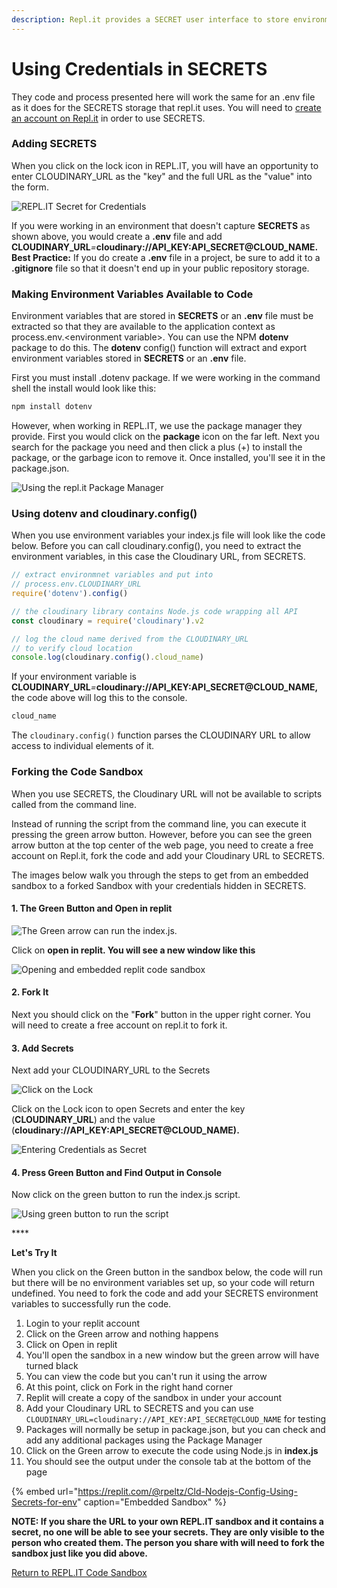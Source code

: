 ```yaml
---
description: Repl.it provides a SECRET user interface to store environment variables.
---
```


# Using Credentials in SECRETS

They code and process presented here will work the same for an .env file as it does for the SECRETS storage that repl.it uses.   You will need to [create an account on Repl.it](https://replit.com/signup?from=landing) in order to use SECRETS.

### Adding SECRETS 

When you click on the lock icon in REPL.IT, you will have an opportunity to enter CLOUDINARY\_URL as the "key" and the full URL as the "value" into the form. 

![REPL.IT Secret for Credentials](../../.gitbook/assets/secrets.jpg)

If you were working in an environment that doesn't capture **SECRETS** as shown above, you would create a **.env** file and add **CLOUDINARY\_URL**_=_**cloudinary://API\_KEY:API\_SECRET@CLOUD\_NAME.**   **Best Practice:** If you do create a **.env** file in a project, be sure to add it to a **.gitignore** file so that it doesn't end up in your public repository storage. 

### **Making Environment Variables Available to Code**

Environment variables that are stored in **SECRETS** or an **.env** file must be extracted so that they are available to the application context as process.env.&lt;environment variable&gt;.  You can use the NPM **dotenv** package to do this.  The **dotenv** config\(\) function will extract and export  environment variables stored in **SECRETS** or an **.env** file.

First you must install .dotenv package.  If we were working in the command shell the install would look like this:

```bash
npm install dotenv
```

However, when working in REPL.IT, we use the package manager they provide. First you would click on the **package** icon on the far left. Next you search for the package you need and then click a plus \(+\) to install the package, or the garbage icon to remove it.  Once installed, you'll see it in the package.json.

![Using the repl.it Package Manager](../../.gitbook/assets/install-packages.jpg)

### Using dotenv and cloudinary.config\(\)

When you use environment variables your index.js file will look like the code below.  Before you can call cloudinary.config\(\), you need to extract the environment variables, in this case the Cloudinary URL, from SECRETS.

```javascript
// extract environmnet variables and put into 
// process.env.CLOUDINARY_URL
require('dotenv').config()

// the cloudinary library contains Node.js code wrapping all API
const cloudinary = require('cloudinary').v2

// log the cloud name derived from the CLOUDINARY_URL 
// to verify cloud location
console.log(cloudinary.config().cloud_name)
```

If your environment variable is **CLOUDINARY\_URL**_=_**cloudinary://API\_KEY:API\_SECRET@CLOUD\_NAME,**  the code above will log this to the console. 

```javascript
cloud_name
```

The `cloudinary.config()` function parses the CLOUDINARY URL to allow access to individual elements of it.

### Forking the Code Sandbox

When you use SECRETS, the Cloudinary URL will not be available to scripts called from the command line.

Instead of running the script from the command line, you can execute it  pressing the green arrow button.  However, before you can see the green arrow button at the top center of the web page, you need to create a free account on Repl.it, fork the code and add your Cloudinary URL to SECRETS.  

The images below walk you through the steps to get from an embedded sandbox to a forked Sandbox with your credentials hidden in SECRETS.

#### 1. The Green Button and Open in replit

![The Green arrow can run the index.js.](../../.gitbook/assets/green-arrow.jpg)

Click on **open in replit.  You will see a new window like this**

![Opening and embedded replit code sandbox](../../.gitbook/assets/2021-09-10_17-11-29.png)

#### 2. Fork It

Next you should click on the "**Fork**" button in the upper right corner.  You will need to create a free account on repl.it to fork it.

#### 3. Add Secrets

Next add your CLOUDINARY\_URL to the Secrets



![Click on the Lock](../../.gitbook/assets/secrets-forked.jpg)

Click on the Lock icon to open Secrets and enter the key \(**CLOUDINARY\_URL**\) and the value \(**cloudinary://API\_KEY:API\_SECRET@CLOUD\_NAME\).**

![Entering Credentials as Secret](../../.gitbook/assets/secret-value.jpg)

#### 4. Press Green Button and Find Output in Console

Now click on the green button to run the index.js script.

![Using green button to run the script](../../.gitbook/assets/cloud_name.jpg)

\*\*\*\*

**Let's Try It**

When you click on the Green button in the sandbox below, the code will run but there will be no environment variables set up, so your code will return undefined. You need to fork the code and add your SECRETS environment variables to successfully run the code.

1. Login to your replit account
2. Click on the Green arrow and nothing happens
3. Click on Open in replit
4. You'll open the sandbox in a new window but the green arrow will have turned black
5. You can view the code but you can't run it using the arrow
6. At this point, click on Fork in the right hand corner
7. Replit will create a copy of the sandbox in under your account
8. Add your Cloudinary URL to SECRETS and you can use `CLOUDINARY_URL=cloudinary://API_KEY:API_SECRET@CLOUD_NAME` for testing
9. Packages will normally be setup in package.json, but you can check and add any additional packages using the Package Manager
10. Click on the Green arrow to execute the code  using Node.js in **index.js**
11. You should see the output under the console tab at the bottom of the page

{% embed url="https://replit.com/@rpeltz/Cld-Nodejs-Config-Using-Secrets-for-env" caption="Embedded Sandbox" %}

**NOTE: If you share the URL to your own REPL.IT  sandbox and it contains a secret, no one will be able to see your secrets.  They are only visible to the person who created them.  The person you share with will need to fork the sandbox just like you did above.**

[Return to REPL.IT Code Sandbox](./)


